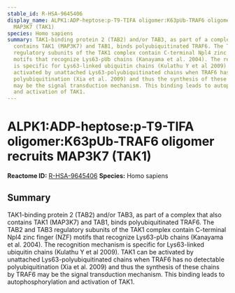 ```yaml
---
stable_id: R-HSA-9645406
display_name: ALPK1:ADP-heptose:p-T9-TIFA oligomer:K63pUb-TRAF6 oligomer recruits
  MAP3K7 (TAK1)
species: Homo sapiens
summary: TAK1-binding protein 2 (TAB2) and/or TAB3, as part of a complex that also
  contains TAK1 (MAP3K7) and TAB1, binds polyubiquitinated TRAF6. The TAB2 and TAB3
  regulatory subunits of the TAK1 complex contain C-terminal Npl4 zinc finger (NZF)
  motifs that recognize Lys63-pUb chains (Kanayama et al. 2004). The recognition mechanism
  is specific for Lys63-linked ubiquitin chains (Kulathu Y et al 2009). TAK1 can be
  activated by unattached Lys63-polyubiquitinated chains when TRAF6 has no detectable
  polyubiquitination (Xia et al. 2009) and thus the synthesis of these chains by TRAF6
  may be the signal transduction mechanism. This binding leads to autophosphorylation
  and activation of TAK1.
---
```


# ALPK1:ADP-heptose:p-T9-TIFA oligomer:K63pUb-TRAF6 oligomer recruits MAP3K7 (TAK1)
**Reactome ID:** [R-HSA-9645406](https://reactome.org/content/detail/R-HSA-9645406)
**Species:** Homo sapiens

## Summary

TAK1-binding protein 2 (TAB2) and/or TAB3, as part of a complex that also contains TAK1 (MAP3K7) and TAB1, binds polyubiquitinated TRAF6. The TAB2 and TAB3 regulatory subunits of the TAK1 complex contain C-terminal Npl4 zinc finger (NZF) motifs that recognize Lys63-pUb chains (Kanayama et al. 2004). The recognition mechanism is specific for Lys63-linked ubiquitin chains (Kulathu Y et al 2009). TAK1 can be activated by unattached Lys63-polyubiquitinated chains when TRAF6 has no detectable polyubiquitination (Xia et al. 2009) and thus the synthesis of these chains by TRAF6 may be the signal transduction mechanism. This binding leads to autophosphorylation and activation of TAK1.
